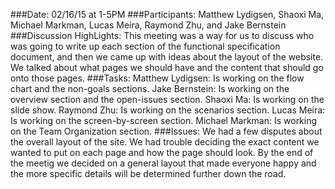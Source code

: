 ###Date:
02/16/15 at 1-5PM
###Participants:
Matthew Lydigsen, Shaoxi Ma, Michael Markman, Lucas Meira, Raymond Zhu,
and Jake Bernstein
###Discussion HighLights:
This meeting was a way for us to discuss who was going to write up each
section of the functional specification document, and then we came up with ideas
about the layout of the website. We talked about what pages we should have and the
content that should go onto those pages.
###Tasks:
Matthew Lydigsen: Is working on the flow chart and the non-goals sections.
Jake Bernstein: Is working on the overview section and the open-issues section.
Shaoxi Ma: Is working on the slide show. 
Raymond Zhu: Is working on the scenarios section.
Lucas Meira: Is working on the screen-by-screen section.
Michael Markman: Is working on the Team Organization section.
###Issues:
We had a few disputes about the overall layout of the site. We had trouble deciding
the exact content we wanted to put on each page and how the page should look. 
By the end of the meetig we decided on a general layout that made everyone happy 
and the more specific details will be determined further down the road.
